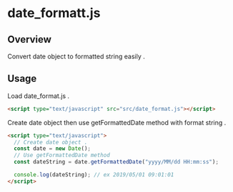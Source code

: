 # date_formatt.js

## Overview
Convert date object to formatted string easily .

## Usage

Load date_format.js .

```html
<script type="text/javascript" src="src/date_format.js"></script>
```

Create date object then use getFormattedDate method with format string .

```html
<script type="text/javascript">
  // Create date object . 
  const date = new Date();
  // Use getFormattedDate method
  const dateString = date.getFormattedDate("yyyy/MM/dd HH:mm:ss");

  console.log(dateString); // ex 2019/05/01 09:01:01
</script>
```